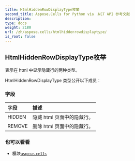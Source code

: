```yaml
---
title: HtmlHiddenRowDisplayType枚举
second_title: Aspose.Cells for Python via .NET API 参考文献
description:
type: docs
weight: 2180
url: /zh/aspose.cells/htmlhiddenrowdisplaytype/
is_root: false
---
```

## HtmlHiddenRowDisplayType枚举
表示在 html 中显示隐藏行的两种类型。



HtmlHiddenRowDisplayType 类型公开以下成员：

### 字段
|字段|描述|
| :- | :- |
| HIDDEN |隐藏 html 页面中的隐藏行。|
| REMOVE |删除 html 页面中的隐藏行。|



### 也可以看看
* 模块[`aspose.cells`](..)
